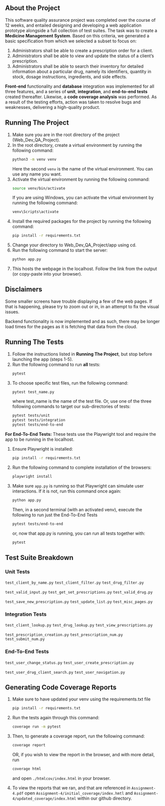 ## About the Project
This software quality assurance project was completed over the course of 12 weeks,
and entailed designing and developing a web application prototype alongside a 
full collection of test suites. The task was to create a **Medicine Management System**.
Based on this criteria, we generated a basic specification from which we selected
a subset to focus on:
1. Administrators shall be able to create a prescription order for a client.
2. Administrators shall be able to view and update the status of a client’s prescription.
3. Administrators shall be able to search their inventory for detailed information about a particular drug, namely its identifiers, quantity in stock, dosage instructions, ingredients, and side effects.

**Front-end** functionality and **database** integration was implemented for all three features,
and a series of **unit**, **integration**, and **end-to-end tests** created thereafter.
Likewise, a **code coverage analysis** was performed. As a result of the testing efforts, 
action was taken to resolve bugs and weaknesses, delivering a high-quality product.

## Running The Project 
1. Make sure you are in the root directory of the project (Web_Dev_QA_Project).
2. In the root directory, create a virtual environment by running the following command:
    ```bash
    python3 -m venv venv
    ```
    Here the second `venv` is the name of the virtual environment. You can use any name you want.
3. Activate the virtual environment by running the following command:
    ```bash
    source venv/bin/activate 
    ```
    If you are using Windows, you can activate the virtual environment by running the following command:
    ```bash
    venv\Scripts\activate
    ```
4. Install the required packages for the project by running the following command:
    ```bash
    pip install -r requirements.txt
    ```
5. Change your directory to Web_Dev_QA_Project/app using cd.
6. Run the following command to start the server:
    ```bash
    python app.py
    ```
7. This hosts the webpage in the localhost. Follow the link from the output (or copy-paste into your browser).

## Disclaimers
Some smaller screens have trouble displaying a few of the web pages. If that is happening, please try to zoom out or in, in an attempt to fix the visual issues.

Backend functionality is now implemented and as such, there may be longer load times for the pages as it is fetching that data from the cloud.

## Running The Tests 
1. Follow the instructions listed in **Running The Project**, but stop before launching the app (steps 1-5).
2. Run the following command to run **all** tests:
     ```bash
    pytest 
    ```
3. To choose specific test files, run the following command:
     ```bash
    pytest test_name.py
    ```
   where test_name is the name of the test file. Or, use one of the three following commands to target our sub-directories of tests:
     ```bash
    pytest tests/unit
    pytest tests/integration
    pytest tests/end-to-end
    ```
**For End-To-End Tests:** These tests use the Playwright tool and require the app to be running in the
localhost.
1. Ensure Playwright is installed:    
    ```bash
    pip install -r requirements.txt 
    ```
2. Run the following command to complete installation of the browsers:
    ```bash
    playwright install
    ```
3. Make sure `app.py` is running so that Playwright can simulate user interactions. If it is not, run this command once again:
     ```bash
    python app.py
    ```
    Then, in a second terminal (with an activated venv), execute the following to run just the End-To-End Tests
     ```bash
    pytest tests/end-to-end
    ```
    or, now that app.py is running, you can run all tests together with:
     ```bash
    pytest
    ```

## Test Suite Breakdown
### Unit Tests
`test_client_by_name.py`    `test_client_filter.py` `test_drug_filter.py`

`test_valid_input.py`   `test_get_set_prescriptions.py` `test_valid_drug.py`

`test_save_new_prescription.py` `test_update_list.py`   `test_misc_pages.py`

### Integration Tests
`test_client_lookup.py` `test_drug_lookup.py`   `test_view_prescriptions.py`

`test_prescription_creation.py` `test_prescription_num.py`  `test_submit_num.py`

### End-To-End Tests
`test_user_change_status.py`    `test_user_create_prescription.py`

`test_user_drug_client_search.py`   `test_user_navigation.py`

## Generating Code Coverage Reports
1. Make sure to have updated your venv using the requirements.txt file
     ```bash
    pip install -r requirements.txt
    ```
2. Run the tests again through this command:
     ```bash
    coverage run -m pytest
    ```
3. Then, to generate a coverage report, run the following command:
     ```bash
    coverage report
    ```
    OR, if you wish to view the report in the browser, and with more detail, run
     ```bash
    coverage html
    ```
   and open `./htmlcov/index.html` in your browser.
   
4. To view the reports that we ran, and that are referenced in `Assignment-4.pdf` open `Assignment-4/initial_coverage/index.hmtl` and `Assignment-4/updated_coverage/index.html` within our github directory.
